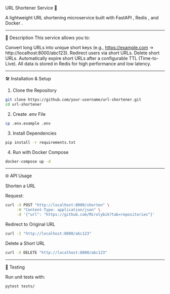 URL Shortener Service 🧾

A lightweight URL shortening microservice built with FastAPI , Redis , and Docker .

---

📌 Description
This service allows you to:

Convert long URLs into unique short keys (e.g., https://example.com → http://localhost:8000/abc123).
Redirect users via short URLs.
Delete short URLs.
Automatically expire short URLs after a configurable TTL (Time-to-Live).
All data is stored in Redis for high performance and low latency.

--- 

🛠️ Installation & Setup

1. Clone the Repository
```bash
git clone https://github.com/your-username/url-shortener.git   
cd url-shortener
```
2. Create .env File
```bash
cp .env.example .env
```
3. Install Dependencies
```bash
pip install -r requirements.txt
```
4. Run with Docker Compose
```bash
docker-compose up -d
```

---

🌐 API Usage

Shorten a URL

Request:
```bash
curl -X POST "http://localhost:8000/shorten" \
     -H "Content-Type: application/json" \
     -d '{"url": "https://github.com/Mirolybik?tab=repositories"}'
```

Redirect to Original URL
```bash
curl -I "http://localhost:8000/abc123"
```

Delete a Short URL
```bash
curl -X DELETE "http://localhost:8000/abc123"
```

---

🧪 Testing

Run unit tests with:
```bash
pytest tests/
```
